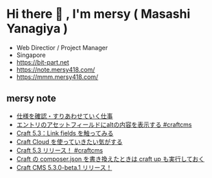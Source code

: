 # Hi there 👋 , I'm mersy ( Masashi Yanagiya )

- Web Directior / Project Manager
- Singapore
- https://bit-part.net
- https://note.mersy418.com/
- https://mmm.mersy418.com/

## mersy note
<!-- BLOG-POST-LIST:START -->
- [仕様を確認・すりあわせていく仕事](https://note.mersy418.com/article/checking-specifications?utm_source=feed)
- [エントリのアセットフィールドにaltの内容を表示する #craftcms](https://note.mersy418.com/article/craftcms-alt-edit?utm_source=feed)
- [Craft 5.3：Link fields を触ってみる](https://note.mersy418.com/article/craft-5-3-link-fields?utm_source=feed)
- [Craft Cloud を使っていきたい気がする](https://note.mersy418.com/article/craft-cloud-introduce?utm_source=feed)
- [Craft 5.3 リリース！ #craftcms](https://note.mersy418.com/article/craft-5-3-released?utm_source=feed)
- [Craft の composer.json を書き換えたときは craft up も実行しておく](https://note.mersy418.com/article/craft-composer-json-craft-up?utm_source=feed)
- [Craft CMS 5.3.0-beta.1 リリース！](https://note.mersy418.com/article/craft-cms-5-3-0-beta-1?utm_source=feed)
<!-- BLOG-POST-LIST:END -->
